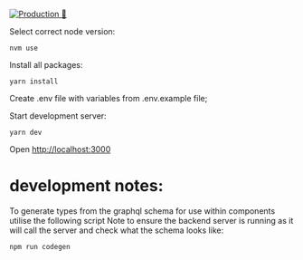 [![Production 🚀](https://github.com/DreamUnit/minddaily-frontend/actions/workflows/prod.yml/badge.svg)](https://github.com/DreamUnit/minddaily-frontend/actions/workflows/prod.yml)

Select correct node version:

```
nvm use
```

Install all packages:

```
yarn install
```

Create .env file with variables from .env.example file;

Start development server:

```
yarn dev
```

Open [http://localhost:3000](http://localhost:3000)

# development notes:

To generate types from the graphql schema for use within components utilise the following script
Note to ensure the backend server is running as it will call the server and check what the schema looks like:

```bash
npm run codegen
```
